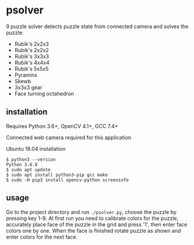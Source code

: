 # psolver
9 puzzle solver detects puzzle state from connected camera and solves the puzzle:
- Rubik's 2x2x3
- Rubik's 2x2x2
- Rubik's 3x3x3
- Rubik's 4x4x4
- Rubik's 5x5x5
- Pyraminx
- Skewb
- 3x3x3 gear
- Face turning octahedron

## installation
Requires Python 3.6+, OpenCV 4.1+, GCC 7.4+

Connected web camera required for this application

Ubuntu 18.04 installation
```
$ python3 --version
Python 3.6.8
$ sudo apt update
$ sudo apt install python3-pip gcc make
$ sudo -H pip3 install opencv-python screeninfo
```


## usage
Go to the project directory and run `./psolver.py`, choose the puzzle by pressing key 1-9.
At first run you need to calibrate colors for the puzzle, 
accurately place face of the puzzle in the grid and press '1', then enter face colors one by one.
When the face is finished rotate puzzle as shown and enter colors for the next face.

